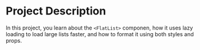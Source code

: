 # Project Description
In this project, you learn about the `<FlatList>` componen, how it uses lazy loading to load large lists faster, and how to format it using both styles and props.

